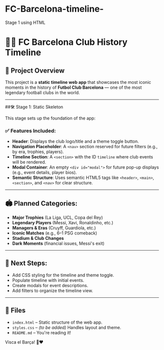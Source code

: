 # FC-Barcelona-timeline-
Stage 1 using HTML
# 🔵🔴 FC Barcelona Club History Timeline

## 📌 Project Overview

This project is a **static timeline web app** that showcases the most iconic moments in the history of **Futbol Club Barcelona** — one of the most legendary football clubs in the world.

---

##🛠️ Stage 1: Static Skeleton

This stage sets up the foundation of the app:

### ✅ Features Included:
- **Header**: Displays the club logo/title and a theme toggle button.
- **Navigation Placeholder**: A `<nav>` section reserved for future filters (e.g., by era, trophies, players).
- **Timeline Section**: A `<section>` with the ID `timeline` where club events will be rendered.
- **Modal Container**: An empty `<div id="modal">` for future pop-up displays (e.g., event details, player bios).
- **Semantic Structure**: Uses semantic HTML5 tags like `<header>`, `<main>`, `<section>`, and `<nav>` for clear structure.

---

## 🏟️ Planned Categories:
- **Major Trophies** (La Liga, UCL, Copa del Rey)
- **Legendary Players** (Messi, Xavi, Ronaldinho, etc.)
- **Managers & Eras** (Cruyff, Guardiola, etc.)
- **Iconic Matches** (e.g., 6–1 PSG comeback)
- **Stadium & Club Changes**
- **Dark Moments** (financial issues, Messi's exit)

---

## 🚀 Next Steps:
- Add CSS styling for the timeline and theme toggle.
- Populate timeline with initial events.
- Create modals for event descriptions.
- Add filters to organize the timeline view.

---

## 📁 Files
- `index.html` – Static structure of the web app.
- `styles.css` – *(to be added)* Handles layout and theme.
- `README.md` – You're reading it!

Visca el Barça! 💙❤️

